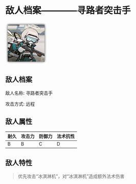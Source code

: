 # 敌人档案————寻路者突击手

![寻路者突击手](./eneIcons/寻路者突击手.png)

## 敌人档案

敌人名称: 寻路者突击手

攻击方式: 远程

## 敌人属性

| 耐久      | 攻击力  | 防御力 | 法术抗性 |
|---------|------|-----|------|
| B | B | C | D |

## 敌人特性
> 优先攻击“冰淇淋机”，对“冰淇淋机”造成额外法术伤害
